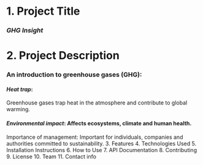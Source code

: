 # 1. Project Title 
### *GHG Insight*   
# 2. Project Description 
### An introduction to greenhouse gases (GHG):
#### *Heat trap*: ##### 
Greenhouse gases trap heat in the atmosphere and contribute to global warming.
#### *Environmental impact*: Affects ecosystems, climate and human health.
Importance of management: Important for individuals, companies and authorities committed to sustainability.
3. Features
4. Technologies Used
5. Installation Instructions
6. How to Use
7. API Documentation
8. Contributing
9. License
10. Team
11. Contact info
